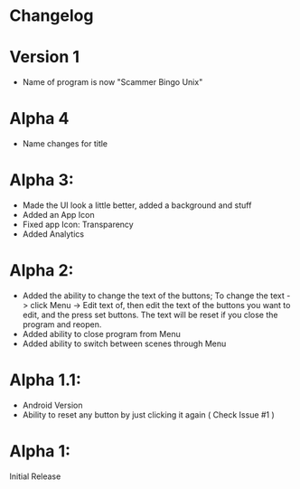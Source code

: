 Changelog
=========

# Version 1
- Name of program is now "Scammer Bingo Unix"


# Alpha 4
- Name changes for title

# Alpha 3:
- Made the UI look a little better, added a background and stuff
- Added an App Icon
- Fixed app Icon: Transparency
- Added Analytics

# Alpha 2:
- Added the ability to change the text of the buttons; To change the text -> click Menu -> Edit text of, then edit the text of the buttons you want to edit, and the press set buttons. The text will be reset if you close the program and reopen.
- Added ability to close program from Menu
- Added ability to switch between scenes through Menu

# Alpha 1.1:
- Android Version
- Ability to reset any button by just clicking it again ( Check Issue #1 )

# Alpha 1:
Initial Release